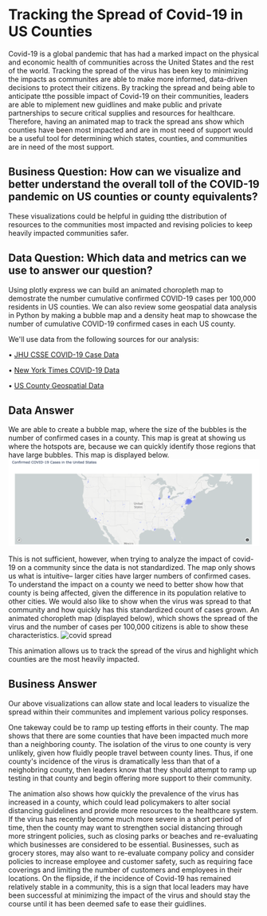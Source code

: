 # Tracking the Spread of Covid-19 in US Counties
Covid-19 is a global pandemic that has had a marked impact on the physical and economic health of communities across the United States and the rest of the world.  Tracking the spread of the virus has been key to minimizing the impacts as communites are able to make more informed, data-driven decisions to protect their citizens.  By tracking the spread and being able to anticipate tthe possible impact of Covid-19 on their communities, leaders are able to miplement new guidlines and make public and private partnerships to secure critical supplies and resources for healthcare.  Therefore, having an animated map to track the spread ans show which counties have been most impacted and are in most need of support would be a useful tool for determining which states, counties, and communities are in need of the most support.

## Business Question: How can we visualize and better understand the overall toll of the COVID-19 pandemic on US counties or county equivalents?
These visualizations could be helpful in guiding tthe distribution of resources to the communities most impacted and revising policies to keep heavily impacted communities safer.

## Data Question: Which data and metrics can we use to answer our question? 
Using plotly express we can build an animated choropleth map to demostrate the number cumulative confirmed COVID-19 cases per 100,000 residents in US counties.  We can also review some geospatial data analysis in Python by making a bubble map and a density heat map to showcase the number of cumulative COVID-19 confirmed cases in each US county.

We'll use data from the following sources for our analysis:

• [JHU CSSE COVID-19 Case Data](https://github.com/CSSEGISandData/COVID-19/tree/master/csse_covid_19_data/csse_covid_19_daily_reports)

• [New York Times COVID-19 Data](https://github.com/nytimes/covid-19-data/blob/master/us-counties.csv)

• [US County Geospatial Data](https://raw.githubusercontent.com/plotly/datasets/master/geojson-counties-fips.json)

## Data Answer
We are able to create a bubble map, where the size of the bubbles is the number of confirmed cases in a county.  This map is great at showing us where the hotspots are, because we can quickly identify those regions that have large bubbles.  This map is displayed below.
![covid bubble](https://github.com/diallo-scott/tracking-us-covid-19-spread/blob/master/Covid-19%20US%20Bubble.png)

This is not sufficient, however, when trying to analyze the impact of covid-19 on a community since the data is not standardized.  The map only shows us what is intuitive– larger cities have larger numbers of confirmed cases.  To understand the impact on a county we need to better show how that county is being affected, given the difference in its population relative to other cities.  We would also like to show when the virus was spread to that community and how quickly has this standardized count of cases grown.  An animated choropleth map (displayed below), which shows the spread of the virus and the number of cases per 100,000 citizens is able to show these characteristics.
![covid spread](https://github.com/diallo-scott/tracking-us-covid-19-spread/blob/master/Covid-19%20Spread.gif)

This animation allows us to track the spread of the virus and highlight which counties are the most heavily impacted.

## Business Answer
Our above visualizations can allow state and local leaders to visualize the spread within their communites and implement various policy responses.  

One takeway could be to ramp up testing efforts in their county.  The map shows that there are some counties that have been impacted much more than a neighboring county.  The isolation of the virus to one county is very unlikely, given how fluidly people travel between county lines.  Thus, if one county's incidence of the virus is dramatically less than that of a neighobring county, then leaders know that they should attempt to ramp up testing in that county and begin offering more support to their community.  

The animation also shows how quickly the prevalence of the virus has increased in a county, which could lead policymakers to alter social distancing guidelines and provide more resources to the healthcare system.  If the virus has recently become much more severe in a short period of time, then the county may want to strengthen social distancing through more stringent policies, such as closing parks or beaches and re-evaluating which businesses are considered to be essential.  Businesses, such as grocery stores, may also want to re-evaluate company policy and consider policies to increase employee and customer safety, such as requiring face coverings and limiting the number of customers and employees in their locations.   On the flipside, if the incidence of Covid-19 has remained relatively stable in a community, this is a sign that local leaders may have been successful at minimizing the impact of the virus and should stay the course until it has been deemed safe to ease their guidlines.
